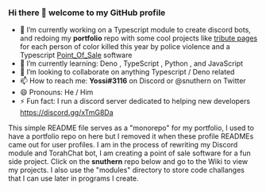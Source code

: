 ### Hi there 👋 welcome to my GitHub profile


- 🔭 I’m currently working on a Typescript module to create discord bots, and redoing my **portfolio** repo with some cool projects like  [tribute pages](https://snuthern.github.io/projects) for each person of color killed this year by police violence and a Typescript [Point_Of_Sale](Point_Of_Sale.ts/README.md) software
- 🌱 I’m currently learning: Deno , TypeScript , Python , and JavaScript
- 👯 I’m looking to collaborate on anything Typescript / Deno related
- 📫 How to reach me: **Yossi#3116** on Discord or @snuthern on Twitter
- 😄 Pronouns: He / Him
- ⚡ Fun fact: I run a discord server dedicated to helping new developers https://discord.gg/xTmG8Da  
  
This simple README file serves as a "monorepo" for my portfolio, I used to have a portfolio repo on here but I removed it when these profile READMEs came out for user profiles. I am in the process of rewriting my Discord module and TorahChat bot, I am creating a point of sale software for a fun side project. Click on the **snuthern** repo below and go to the Wiki to view my projects. I also use the "modules" directory to store code challanges that I can use later in programs I create. 
